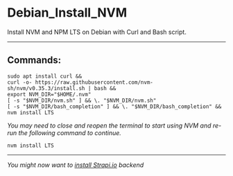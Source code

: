 # Debian_Install_NVM

Install NVM and NPM LTS on Debian with Curl and Bash script.

---

## Commands:
```
sudo apt install curl &&
curl -o- https://raw.githubusercontent.com/nvm-sh/nvm/v0.35.3/install.sh | bash &&
export NVM_DIR="$HOME/.nvm"
[ -s "$NVM_DIR/nvm.sh" ] && \. "$NVM_DIR/nvm.sh" 
[ -s "$NVM_DIR/bash_completion" ] && \. "$NVM_DIR/bash_completion" &&
nvm install LTS
```

*You may need to close and reopen the terminal to start using NVM and re-run the following command to continue.*

```
nvm install LTS
```

---

*You might now want to [install Strapi.io](https://github.com/brettjrea/Debian_Strapi_Backend_API) backend*
